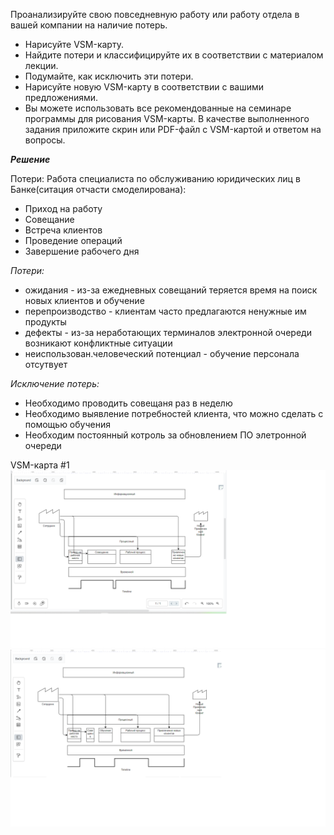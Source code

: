  Проанализируйте свою повседневную работу или работу отдела в вашей компании на наличие потерь.

 - Нарисуйте VSM-карту.
 - Найдите потери и классифицируйте их в соответствии с материалом лекции.
 - Подумайте, как исключить эти потери.
 - Нарисуйте новую VSM-карту в соответствии с вашими предложениями.
 - Вы можете использовать все рекомендованные на семинаре программы для рисования VSM-карты. В качестве выполненного задания приложите скрин или PDF-файл с VSM-картой и ответом на вопросы.

 *__Решение__*

 Потери:
 Работа специалиста по обслуживанию юридических лиц в Банке(ситация отчасти смоделирована):
  - Приход на работу 
  - Совещание
  - Встреча клиентов
  - Проведение операций
  - Завершение рабочего дня
 
    
 *Потери:*
 
  - ожидания - из-за ежедневных совещаний теряется время на поиск новых клиентов и обучение
  - перепроизводство - клиентам часто предлагаются ненужные им продукты
  - дефекты - из-за неработающих терминалов электронной очереди возникают конфликтные ситуации 
  - неиспользован.человеческий потенциал -  обучение персонала отсутвует 

  *Исключение потерь:*
  - Необходимо проводить совещаня раз в неделю
  - Необходимо выявление потребностей клиента, что можно сделать с помощью обучения
  - Необходим постоянный котроль за обновлением ПО элетронной очереди 

   VSM-картa #1
   !["VSM-картa1"]( VSM-%D0%BA%D0%B0%D1%80%D1%82a1.png)
   !["VSM-картa2"](VSM-%D0%BA%D0%B0%D1%80%D1%82a2.png)